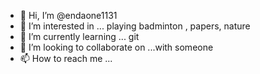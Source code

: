- 👋 Hi, I’m @endaone1131
- 👀 I’m interested in ... playing badminton , papers, nature 
- 🌱 I’m currently learning ... git
- 💞️ I’m looking to collaborate on ...with someone
- 📫 How to reach me ...

<!---
endaone1131/endaone1131 is a ✨ special ✨ repository because its `README.md` (this file) appears on your GitHub profile.
You can click the Preview link to take a look at your changes.
--->
